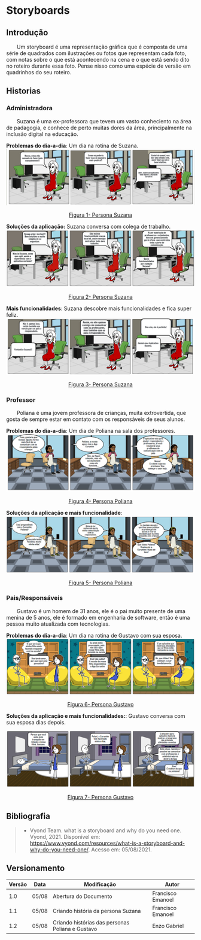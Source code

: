 # Storyboards

## Introdução

&emsp;&emsp;Um storyboard é uma representação gráfica que é composta de uma série de quadrados com ilustrações ou fotos que representam cada foto, com notas sobre o que está acontecendo na cena e o que está sendo dito no roteiro durante essa foto. Pense nisso como uma espécie de versão em quadrinhos do seu roteiro.

## Historias

### Administradora

&emsp;&emsp;Suzana é uma ex-professora que tevem um vasto conheciento na área de padagogia, e conhece de perto muitas dores da área, principalmente na inclusão digital na educação.

**Problemas do dia-a-dia**: Um dia na rotina de Suzana.
![](https://raw.githubusercontent.com/francisco1code/docs/master/images/1.png) <center>
[Figura 1- Persona Suzana ](https://raw.githubusercontent.com/francisco1code/docs/master/images/1.png)</center>

**Soluções da aplicação:** Suzana conversa com colega de trabalho.
![](https://raw.githubusercontent.com/francisco1code/docs/master/images/2.png) <center>
[Figura 2- Persona Suzana](https://raw.githubusercontent.com/francisco1code/docs/master/images/2.png)
</center>

**Mais funcionalidades**: Suzana descobre mais funcionalidades e fica super feliz.
![](https://raw.githubusercontent.com/francisco1code/docs/master/images/3333.png) <center>

[Figura 3- Persona Suzana](https://raw.githubusercontent.com/francisco1code/docs/master/images/3333.png)

</center>

### Professor

&emsp;&emsp;Poliana é uma jovem professora de crianças, muita extrovertida, que gosta de sempre estar em contato com os responsáveis de seus alunos.

**Problemas do dia-a-dia**: Um dia de Poliana na sala dos professores.
![](../../../assets/imagens/storyboards/storyboard_poliana_1.png) <center> 
[Figura 4- Persona Poliana](../../../assets/imagens/storyboards/storyboard_poliana_1.png) </center>

**Soluções da aplicação e mais funcionalidade**:
![](../../../assets/imagens/storyboards/storyboard_poliana_2.png) <center>
[Figura 5- Persona Poliana](../../../assets/imagens/storyboards/storyboard_poliana_2.png) </center>

### Pais/Responsáveis

&emsp;&emsp;Gustavo é um homem de 31 anos, ele é o pai muito presente de uma menina de 5 anos, ele é formado em engenharia de software, então é uma pessoa muito atualizada com tecnologias.

**Problemas do dia-a-dia**: Um dia na rotina de Gustavo com sua esposa.
![](../../../assets/imagens/storyboards/storyboard_gustavo_1.png) <center> 

[Figura 6- Persona Gustavo](../../../assets/imagens/storyboards/storyboard_gustavo_1.png)</center>


**Soluções da aplicação e mais funcionalidades:**: Gustavo conversa com sua esposa dias depois.

![](../../../assets/imagens/storyboards/storyboard_gustavo_2.png)

<center> 

[Figura 7- Persona Gustavo](../../../assets/imagens/storyboards/storyboard_gustavo_2.png)</center>

## Bibliografia

> - Vyond Team. what is a storyboard and why do you need one. Vyond, 2021. Disponível em: <https://www.vyond.com/resources/what-is-a-storyboard-and-why-do-you-need-one/>. Acesso em: 05/08/2021.

## Versionamento

| Versão | Data  | Modificação                                      | Autor             |
| ------ | ----- | ------------------------------------------------ | ----------------- |
| 1.0    | 05/08 | Abertura do Documento                            | Francisco Emanoel |
| 1.1    | 05/08 | Criando história da persona Suzana               | Francisco Emanoel |
| 1.2    | 05/08 | Criando histórias das personas Poliana e Gustavo | Enzo Gabriel      |
